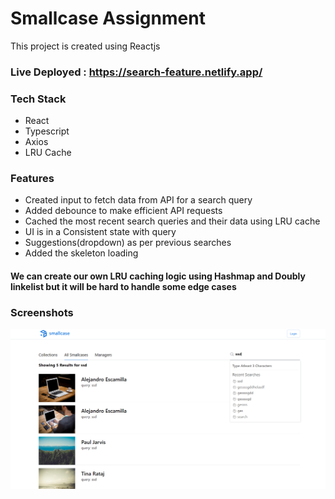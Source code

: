 # Smallcase Assignment

This project is created using Reactjs

### Live Deployed : https://search-feature.netlify.app/

### Tech Stack

- React
- Typescript
- Axios
- LRU Cache

### Features

- Created input to fetch data from API for a search query
- Added debounce to make efficient API requests
- Cached the most recent search queries and their data using LRU cache
- UI is in a Consistent state with query
- Suggestions(dropdown) as per previous searches
- Added the skeleton loading

#### We can create our own LRU caching logic using Hashmap and Doubly linkelist but it will be hard to handle some edge cases

### Screenshots

![screenshot](https://raw.githubusercontent.com/sujitIwale/search-app/main/public/ui-screenshot.png)
